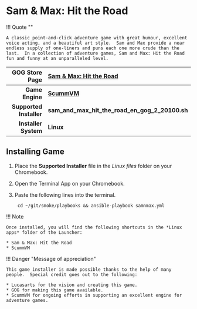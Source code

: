 # Sam & Max: Hit the Road

!!! Quote ""

    A classic point-and-click adventure game with great humour, excellent voice acting, and a beautiful art style.  Sam and Max provide a near endless supply of one-liners and puns each one more crude than the last.  In a collection of adventure games, Sam and Max: Hit the Road fun and funny at an unparalleled level.

| GOG Store Page | [Sam & Max: Hit the Road](https://www.gog.com/game/sam_max_hit_the_road) |
|--:|:--|
| **Game Engine** | **[ScummVM](https://www.scummvm.org/)** |
| **Supported Installer** | **sam_and_max_hit_the_road_en_gog_2_20100.sh** |
| **Installer System** | **Linux** |

## Installing Game
1. Place the **Supported Installer** file in the *Linux files* folder on your Chromebook.
1. Open the Terminal App on your Chromebook.
1. Paste the following lines into the terminal.

        cd ~/git/smoke/playbooks && ansible-playbook samnmax.yml

!!! Note

    Once installed, you will find the following shortcuts in the *Linux apps* folder of the Launcher:
    
    * Sam & Max: Hit the Road
    * ScummVM

!!! Danger "Message of appreciation"

    This game installer is made possible thanks to the help of many people.  Special credit goes out to the following:
    
    * Lucasarts for the vision and creating this game.
    * GOG for making this game available.
    * ScummVM for ongoing efforts in supporting an excellent engine for adventure games.